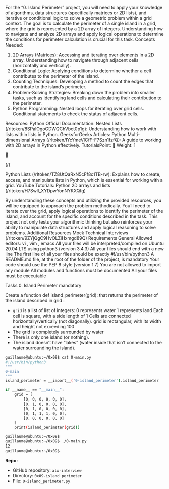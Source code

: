 For the “0. Island Perimeter” project, you will need to apply your knowledge of algorithms, data structures
(specifically matrices or 2D lists), and iterative or conditional logic to solve a geometric problem within a
grid context. The goal is to calculate the perimeter of a single island in a grid, where the grid is represented
by a 2D array of integers. Understanding how to navigate and analyze 2D arrays and apply logical
operations to determine the conditions for perimeter calculation is crucial for this task.
Concepts Needed:
1. 2D Arrays (Matrices):
Accessing and iterating over elements in a 2D array.
Understanding how to navigate through adjacent cells (horizontally and vertically).
2. Conditional Logic:
Applying conditions to determine whether a cell contributes to the perimeter of the island.
3. Counting Techniques:
Developing a method to count the edges that contribute to the island’s perimeter.
4. Problem-Solving Strategies:
Breaking down the problem into smaller tasks, such as identifying land cells and calculating
their contribution to the perimeter.
5. Python Programming:
Nested loops for iterating over grid cells.
Conditional statements to check the status of adjacent cells.

Resources:
Python Official Documentation:
Nested Lists (/rltoken/8SPalOgoGDWQChVbct0p1g): Understanding how to work with lists
within lists in Python.
GeeksforGeeks Articles:
Python Multi-dimensional Arrays (/rltoken/IYcYmeVlCfF-F7Szn1fzfQ): A guide to working with
2D arrays in Python effectively.
TutorialsPoint:
 Weight: 1



(/)

Python Lists (/rltoken/TZ8UtQaRxN5cFf8c1TB-rw): Explains how to create, access, and
manipulate lists in Python, which is essential for working with a grid.
YouTube Tutorials:
Python 2D arrays and lists (/rltoken/H7SwlI_XYDpwYonNYKXQfg)

By understanding these concepts and utilizing the provided resources, you will be equipped to approach
the problem methodically. You’ll need to iterate over the grid, apply logical operations to identify the
perimeter of the island, and account for the specific conditions described in the task. This project not only
tests your algorithmic thinking but also reinforces your ability to manipulate data structures and apply
logical reasoning to solve problems.
Additional Resources
Mock Technical Interviews (/rltoken/9ZYjQgC9HvOLZiHxmgd89Q)
Requirements
General
Allowed editors: vi , vim , emacs
All your files will be interpreted/compiled on Ubuntu 20.04 LTS using python3 (version 3.4.3)
All your files should end with a new line
The first line of all your files should be exactly #!/usr/bin/python3
A README.md file, at the root of the folder of the project, is mandatory
Your code should use the PEP 8 style (version 1.7)
You are not allowed to import any module
All modules and functions must be documented
All your files must be executable

Tasks
0. Island Perimeter mandatory

Create a function def island_perimeter(grid): that returns the perimeter of the island described in grid :

- `grid` is a list of list of integers:
0 represents water
1 represents land
Each cell is square, with a side length of 1
Cells are connected horizontally/vertically (not diagonally).
grid is rectangular, with its width and height not exceeding 100
- The grid is completely surrounded by water
- There is only one island (or nothing).
- The island doesn’t have “lakes” (water inside that isn’t connected to the water surrounding the island).

```bash
guillaume@ubuntu:~/0x09$ cat 0-main.py
#!/usr/bin/python3
"""
0-main
"""
island_perimeter = __import__('0-island_perimeter').island_perimeter

if __name__ == "__main__":
    grid = [
        [0, 0, 0, 0, 0, 0],
        [0, 1, 0, 0, 0, 0],
        [0, 1, 0, 0, 0, 0],
        [0, 1, 1, 1, 0, 0],
        [0, 0, 0, 0, 0, 0]
    ]
    print(island_perimeter(grid))

guillaume@ubuntu:~/0x09$
guillaume@ubuntu:~/0x09$ ./0-main.py
12
guillaume@ubuntu:~/0x09$
```

**Repo:**
- GitHub repository: `alx-interview`
- Directory: `0x09-island_perimeter`
- File: `0-island_perimeter.py`

